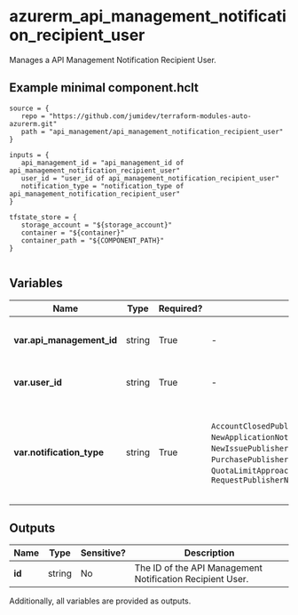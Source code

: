 # azurerm_api_management_notification_recipient_user

Manages a API Management Notification Recipient User.

## Example minimal component.hclt

```hcl
source = {
   repo = "https://github.com/jumidev/terraform-modules-auto-azurerm.git" 
   path = "api_management/api_management_notification_recipient_user" 
}

inputs = {
   api_management_id = "api_management_id of api_management_notification_recipient_user" 
   user_id = "user_id of api_management_notification_recipient_user" 
   notification_type = "notification_type of api_management_notification_recipient_user" 
}

tfstate_store = {
   storage_account = "${storage_account}" 
   container = "${container}" 
   container_path = "${COMPONENT_PATH}" 
}


```

## Variables

| Name | Type | Required? |  possible values |  Description |
| ---- | ---- | --------- |  ----------- | ----------- |
| **var.api_management_id** | string | True | -  |  The ID of the API Management Service from which to create this Notification Recipient User. Changing this forces a new API Management Notification Recipient User to be created. | 
| **var.user_id** | string | True | -  |  The recipient user ID. Changing this forces a new API Management Notification Recipient User to be created. | 
| **var.notification_type** | string | True | `AccountClosedPublisher`, `BCC`, `NewApplicationNotificationMessage`, `NewIssuePublisherNotificationMessage`, `PurchasePublisherNotificationMessage`, `QuotaLimitApproachingPublisherNotificationMessage`, `RequestPublisherNotificationMessage`  |  The Notification Name to be received. Changing this forces a new API Management Notification Recipient User to be created. Possible values are `AccountClosedPublisher`, `BCC`, `NewApplicationNotificationMessage`, `NewIssuePublisherNotificationMessage`, `PurchasePublisherNotificationMessage`, `QuotaLimitApproachingPublisherNotificationMessage`, and `RequestPublisherNotificationMessage`. | 



## Outputs

| Name | Type | Sensitive? | Description |
| ---- | ---- | --------- | --------- |
| **id** | string | No  | The ID of the API Management Notification Recipient User. | 

Additionally, all variables are provided as outputs.

